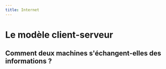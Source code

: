 ```yaml
---
title: Internet
---
```


# Le modèle client-serveur

## Comment deux machines s'échangent-elles des informations ?